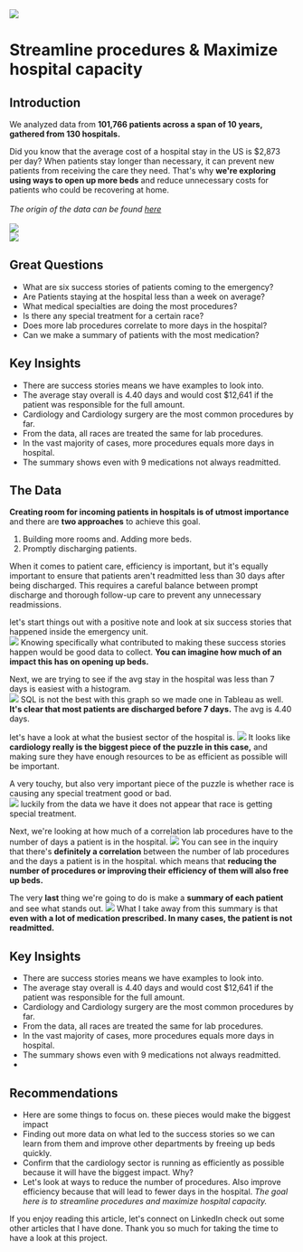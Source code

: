 <img src="Hospital_Visuals/Hospital Project banner 2.jpg?raw=true"/>

# Streamline procedures & Maximize hospital capacity

## Introduction 

We analyzed data from **101,766 patients across a span of 10 years, gathered from 130 hospitals.**

Did you know that the average cost of a hospital stay in the US is $2,873 per day? When patients stay longer than necessary, it can prevent new patients from receiving the care they need. That's why **we're exploring using ways to open up more beds** and reduce unnecessary costs for patients who could be recovering at home.
<br><br>
*The origin of the data can be found [here]([https://finances.worldbank.org/Loans-and-Credits/IDA-Statement-Of-Credits-and-Grants-Historical-Dat/tdwh-3krx](https://archive.ics.uci.edu/dataset/296/diabetes+130-us+hospitals+for+years+1999-2008))* <br><br>
<img src="Hospital_Visuals/Intro about data.jpg?raw=true"/><br>
<img src="Hospital_Visuals/Averages-combined.jpg?raw=true"/> <br>


## Great Questions  

- What are six success stories of patients coming to the emergency? 
- Are Patients staying at the hospital less than a week on average?  
- What medical specialties are doing the most procedures? 
- Is there any special treatment for a certain race? 
- Does more lab procedures correlate to more days in the hospital? 
- Can we make a summary of patients with the most medication?
  
## Key Insights 

- There are success stories means we have examples to look into.  
 - The average stay overall is 4.40 days and would cost $12,641 if the patient was responsible for the full amount. 
 - Cardiology and Cardiology surgery are the most common procedures by far.  
 - From the data, all races are treated the same for lab procedures.  
 - In the vast majority of cases, more procedures equals more days in hospital.  
 - The summary shows even with 9 medications not always readmitted. 


## The Data 
**Creating room for incoming patients in hospitals is of utmost importance** and there are **two approaches** to achieve this goal.

1. Building more rooms and. Adding more beds.  
2. Promptly discharging patients. 

When it comes to patient care, efficiency is important, but it's equally important to ensure that patients aren't readmitted less than 30 days after being discharged. This requires a careful balance between prompt discharge and thorough follow-up care to prevent any unnecessary readmissions.

let's start things out with a positive note and look at six success stories that happened inside the emergency unit. <br>
<img src="Hospital_Visuals/Success stories-Combined_no added text.jpg?raw=true"/>
Knowing specifically what contributed to making these success stories happen would be good data to collect. **You can imagine how much of an impact this has on opening up beds.** 

Next, we are trying to see if the avg stay in the hospital was less than 7 days is easiest with a histogram.  
<img src="Hospital_Visuals/Histogram combined.jpg?raw=true"/>
SQL is not the best with this graph so we made one in Tableau as well. **It's clear that most patients are discharged before 7 days.** The avg is 4.40 days. 

let's have a look at what the busiest sector of the hospital is. 
<img src="Hospital_Visuals/num_precedures-combined.jpg?raw=true"/>
It looks like **cardiology really is the biggest piece of the puzzle in this case,** and making sure they have enough resources to be as efficient as possible will be important. 

A very touchy, but also very important piece of the puzzle is whether race is causing any special treatment good or bad.  
 <img src="Hospital_Visuals/avg lab vs race-Results-Combined.jpg?raw=true"/>
luckily from the data we have it does not appear that race is getting special treatment. 

Next, we're looking at how much of a correlation lab procedures have to the number of days a patient is in the hospital. 
 <img src="Hospital_Visuals/more procedures-Combined.jpg?raw=true"/>
 You can see in the inquiry that there's **definitely a correlation** between the number of lab procedures and the days a patient is in the hospital. which means that **reducing the number of procedures or improving their efficiency of them will also free up beds.** 

The very **last** thing we're going to do is make a **summary of each patient** and see what stands out. 
 <img src="Hospital_Visuals/Patient summary-combined.jpg?raw=true"/>
 What I take away from this summary is that **even with a lot of medication prescribed. In many cases, the patient is not readmitted.**

## Key Insights 
- There are success stories means we have examples to look into.  
- The average stay overall is 4.40 days and would cost $12,641 if the patient was responsible for the full amount. 
- Cardiology and Cardiology surgery are the most common procedures by far.  
- From the data, all races are treated the same for lab procedures.  
- In the vast majority of cases, more procedures equals more days in hospital.  
- The summary shows even with 9 medications not always readmitted.
- 
## Recommendations 
- Here are some things to focus on. these pieces would make the biggest impact 
- Finding out more data on what led to the success stories so we can learn from them and improve other departments by freeing up beds quickly. 
- Confirm that the cardiology sector is running as efficiently as possible because it will have the biggest impact. Why? 
- Let's look at ways to reduce the number of procedures. Also improve efficiency because that will lead to fewer days in the hospital. 
  *The goal here is to streamline procedures and maximize hospital capacity.*

If you enjoy reading this article, let's connect on LinkedIn 
check out some other articles that I have done. 
Thank you so much for taking the time to have a look at this project. 
 



 






